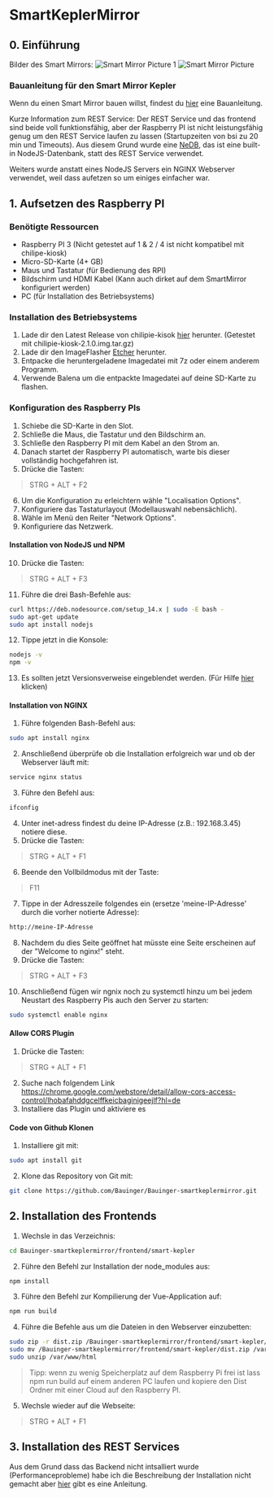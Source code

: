 # SmartKeplerMirror

## 0. Einführung
Bilder des Smart Mirrors:
![Smart Mirror Picture 1](https://raw.githubusercontent.com/Bauinger/Bauinger-smartkeplermirror/main/docassets/1.jpeg)
![Smart Mirror Picture](https://raw.githubusercontent.com/Bauinger/Bauinger-smartkeplermirror/main/docassets/2.jpeg)
### Bauanleitung für den Smart Mirror Kepler
Wenn du einen Smart Mirror bauen willst,
findest du [hier]() eine Bauanleitung.

Kurze Information zum REST Service:
Der REST Service und das frontend sind beide voll funktionsfähig, aber der Raspberry PI ist nicht leistungsfähig genug um den REST Service laufen zu lassen (Startupzeiten von bsi zu 20 min und Timeouts). Aus diesem Grund wurde eine [NeDB](https://github.com/louischatriot/nedb), das ist eine built-in NodeJS-Datenbank, statt des REST Service verwendet.

Weiters wurde anstatt eines NodeJS Servers ein NGINX Webserver verwendet, weil dass aufetzen so um einiges einfacher war.

## 1. Aufsetzen des Raspberry PI
### Benötigte Ressourcen
* Raspberry PI 3 (Nicht getestet auf 1 & 2 / 4 ist nicht kompatibel mit chilipe-kiosk)
* Micro-SD-Karte (4+ GB)
* Maus und Tastatur (für Bedienung des RPI)
* Bildschirm und HDMI Kabel (Kann auch dirket auf dem SmartMirror konfiguriert werden)
* PC (für Installation des Betriebsystems)

### Installation des Betriebsystems
1. Lade dir den Latest Release von chilipie-kisok [hier](https://github.com/futurice/chilipie-kiosk/releases) herunter. (Getestet mit chilipie-kiosk-2.1.0.img.tar.gz)
2. Lade dir den ImageFlasher [Etcher](https://www.balena.io/etcher/) herunter.
3. Entpacke die heruntergeladene Imagedatei mit 7z oder einem anderem Programm. 
4. Verwende Balena um die entpackte Imagedatei auf deine SD-Karte zu flashen.
### Konfiguration des Raspberry PIs
1. Schiebe die SD-Karte in den Slot.
2. Schließe die Maus, die Tastatur und den Bildschirm an.
3. Schließe den Raspberry PI mit dem Kabel an den Strom an.
4. Danach startet der Raspberry PI automatisch, warte bis dieser vollständig hochgefahren ist.
5. Drücke die Tasten:
> STRG + ALT + F2
6. Um die Konfiguration zu erleichtern wähle "Localisation Options".
7. Konfiguriere das Tastaturlayout (Modellauswahl nebensächlich).
8. Wähle im Menü den Reiter "Network Options".
9. Konfiguriere das Netzwerk.
#### Installation von NodeJS und NPM
10. Drücke die Tasten:
> STRG + ALT + F3
11. Führe die drei Bash-Befehle aus:
````bash
curl https://deb.nodesource.com/setup_14.x | sudo -E bash -
sudo apt-get update
sudo apt install nodejs
````
12. Tippe jetzt in die Konsole:
````bash
nodejs -v
npm -v
````
13. Es sollten jetzt Versionsverweise eingeblendet werden. (Für Hilfe [hier](https://github.com/nodesource) klicken)

#### Installation von NGINX
1. Führe folgenden Bash-Befehl aus:
````bash
sudo apt install nginx
````
2. Anschließend überprüfe ob die Installation erfolgreich war und ob der Webserver läuft mit:
````bash
service nginx status
````
3. Führe den Befehl aus:
````bash
ifconfig
````
4. Unter inet-adress findest du deine IP-Adresse (z.B.: 192.168.3.45) notiere diese.
5. Drücke die Tasten:
> STRG + ALT + F1
6. Beende den Vollbildmodus mit der Taste:
> F11
7. Tippe in der Adresszeile folgendes ein (ersetze 'meine-IP-Adresse' durch die vorher notierte Adresse):
````bash
http://meine-IP-Adresse
````
8. Nachdem du dies Seite geöffnet hat müsste eine Seite erscheinen auf der "Welcome to nginx!" steht.
9. Drücke die Tasten:
> STRG + ALT + F3
10. Anschließend fügen wir ngnix noch zu systemctl hinzu um bei jedem Neustart des Raspberry Pis auch den Server zu starten:
````bash
sudo systemctl enable nginx
````

#### Allow CORS Plugin 
1. Drücke die Tasten:
> STRG + ALT + F1
2. Suche nach folgendem Link https://chrome.google.com/webstore/detail/allow-cors-access-control/lhobafahddgcelffkeicbaginigeejlf?hl=de
3. Installiere das Plugin und aktiviere es
#### Code von Github Klonen
1. Installiere git mit:
````bash
sudo apt install git
`````
2. Klone das Repository von Git mit:
````bash
git clone https://github.com/Bauinger/Bauinger-smartkeplermirror.git
````
## 2. Installation des Frontends
1. Wechsle in das Verzeichnis:
````bash
cd Bauinger-smartkeplermirror/frontend/smart-kepler
````
2. Führe den Befehl zur Installation der node_modules aus:
````bash
npm install
````
3. Führe den Befehl zur Kompilierung der Vue-Application auf:
````bash
npm run build
````
4. Führe die Befehle aus um die Dateien in den Webserver einzubetten:
````bash
sudo zip -r dist.zip /Bauinger-smartkeplermirror/frontend/smart-kepler/dist
sudo mv /Bauinger-smartkeplermirror/frontend/smart-kepler/dist.zip /var/www/html
sudo unzip /var/www/html
````
>Tipp: wenn zu wenig Speicherplatz auf dem Raspberry Pi frei ist lass npm run build auf einem anderen PC laufen und kopiere den Dist Ordner mit einer Cloud auf den Raspberry PI.

5. Wechsle wieder auf die Webseite:
> STRG + ALT + F1

## 3. Installation des REST Services

Aus dem Grund dass das Backend nicht intsalliert wurde (Performanceprobleme) habe ich die Beschreibung der Installation nicht gemacht aber [hier](https://medium.com/swlh/how-to-run-spring-boot-application-on-raspberry-pi-using-docker-d633e15ffff2) gibt es eine Anleitung.

